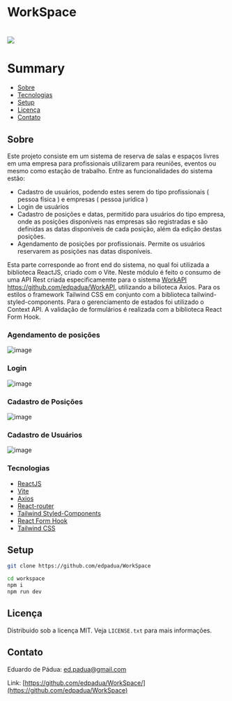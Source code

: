 # WorkSpace

<h1>
   <img src="https://github.com/edpadua/WorkSpace/blob/main/workspace/public/work-space-capture.gif"></a>
</h1>



# Summary

- [Sobre](#sobre)
- [Tecnologias](#tecnologias)
- [Setup](#setup)
- [Licença](#licença)
- [Contato](#contato)
 
## Sobre 

Este projeto consiste em um sistema de reserva de salas e espaços livres em uma empresa para profissionais utilizarem para reuniões, eventos ou mesmo como estação de trabalho.
Entre as funcionalidades do sistema estão:
- Cadastro de usuários, podendo estes serem do tipo profissionais ( pessoa física ) e empresas ( pessoa jurídica )
- Login de usuários
- Cadastro de posições e datas, permitido para usuários do tipo empresa, onde as posições disponíveis nas empresas são registradas e são definidas as datas disponíveis de cada posição, além da edição destas posições.
- Agendamento de posições por profissionais. Permite os usuários reservarem as posições nas datas disponíveis.

Esta parte corresponde ao front end do sistema, no qual foi utilizada a biblioteca ReactJS, criado com o Vite. Neste módulo é feito o consumo de uma API Rest criada especificamemte para o sistema [WorkAPI](https://github.com/edpadua/WorkAPI) https://github.com/edpadua/WorkAPI, utilizando a bilioteca Axios.
Para os estilos o framework Tailwind CSS em conjunto com a biblioteca tailwind-styled-components. Para o gerenciamento de estados foi utilizado o Context API. A validação de formulários é realizada com a biblioteca React Form Hook.

### Agendamento de posições

![image](https://github.com/edpadua/WorkSpace/assets/4975360/61999c6d-5f85-4159-b50e-f043a640008d)



### Login

![image](https://github.com/edpadua/WorkSpace/assets/4975360/36ebfd71-a4e6-409a-b32c-74dabd46af70)


### Cadastro de Posições

![image](https://github.com/edpadua/WorkSpace/assets/4975360/aa93342e-3f18-4389-b63c-c9ea7e6e48a7)


### Cadastro de Usuários

![image](https://github.com/edpadua/WorkSpace/assets/4975360/63d141ec-31a9-48ce-8d0a-bf6d114388c1)


### Tecnologias

- [ReactJS](https://reactjs.org)
- [Vite](https://vitejs.dev/guide/)
- [Axios](https://github.com/axios/axios)
- [React-router](https://reactrouter.com/)
- [Tailwind Styled-Components](https://www.npmjs.com/package/tailwind-styled-components)
- [React Form Hook](https://www.react-hook-form.com)
- [Tailwind CSS](https://tailwindcss.com/)

## Setup

```bash
git clone https://github.com/edpadua/WorkSpace

cd workspace
npm i
npm run dev
```



## Licença

Distribuido sob a licença MIT. Veja `LICENSE.txt` para mais informações.


## Contato

Eduardo de Pádua: ed.padua@gmail.com

Link: [https://github.com/edpadua/WorkSpace/](https://github.com/edpadua/WorkSpace)
